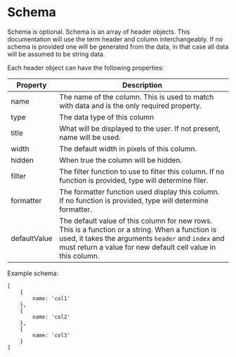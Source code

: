 Schema
======

Schema is optional.  Schema is an array of header objects.
This documentation will use the term header and column interchangeably.
If no schema is provided one will be generated from the
data, in that case all data will be assumed to be string data.

Each header object can have the following properties:

| Property | Description |
|-----|------|
| name | The name of the column.  This is used to match with data and is the only required property. |
| type | The data type of this column |
| title | What will be displayed to the user.  If not present, name will be used. |
| width | The default width in pixels of this column.|
| hidden | When true the column will be hidden. |
| filter | The filter function to use to filter this column.  If no function is provided, type will determine filer. |
| formatter | The formatter function used display this column.  If no function is provided, type will determine formatter.|
| defaultValue | The default value of this column for new rows.  This is a function or a string.  When a function is used, it takes the arguments `header` and `index` and must return a value for new default cell value in this column.|

Example schema:

    [
        {
            name: 'col1'
        },
        {
            name: 'col2'
        },
        {
            name: 'col3'
        }
    ]

